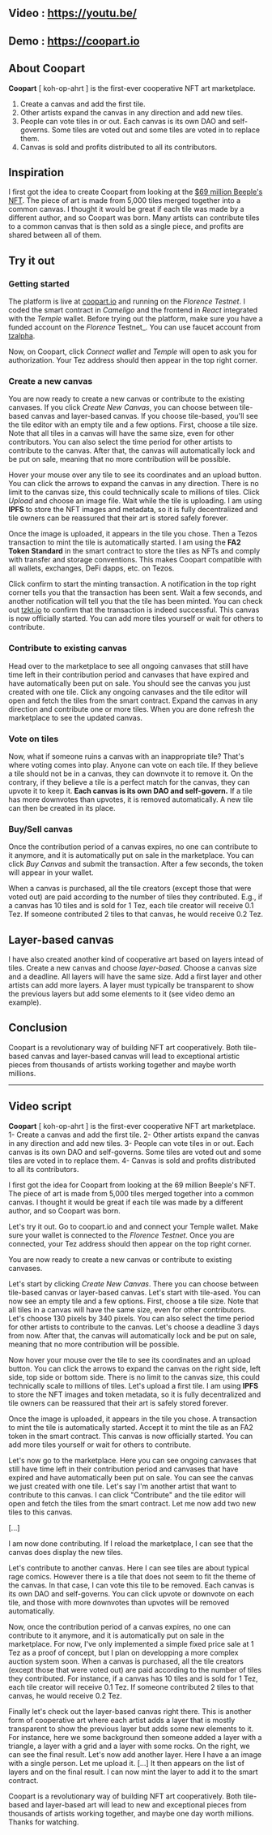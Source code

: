 ## Video : https://youtu.be/

## Demo : https://coopart.io

## About Coopart

**Coopart** [ koh-op-ahrt ] is the first-ever cooperative NFT art marketplace. 
1. Create a canvas and add the first tile.
2. Other artists expand the canvas in any direction and add new tiles.
3. People can vote tiles in or out. Each canvas is its own DAO and self-governs. Some tiles are voted out and some tiles are voted in to replace them.
4. Canvas is sold and profits distributed to all its contributors.

## Inspiration

I first got the idea to create Coopart from looking at the [$69 million Beeple's NFT](https://www.theverge.com/2021/3/11/22325054/beeple-christies-nft-sale-cost-everydays-69-million). The piece of art is made from 5,000 tiles merged together into a common canvas. I thought it would be great if each tile was made by a different author, and so Coopart was born. Many artists can contribute tiles to a common canvas that is then sold as a single piece, and profits are shared between all of them.

## Try it out

### Getting started

The platform is live at [coopart.io](https://coopart.io) and running on the _Florence Testnet_. I coded the smart contract in _Cameligo_ and the frontend in _React_ integrated with the _Temple_ wallet. Before trying out the platform, make sure you have a funded account on the _Florence_ Testnet_. You can use faucet account from [tzalpha](https://faucet.tzalpha.net/). 

Now, on Coopart, click _Connect wallet_ and _Temple_ will open to ask you for authorization. Your Tez address should then appear in the top right corner.

### Create a new canvas

You are now ready to create a new canvas or contribute to the existing canvases. If you click _Create New Canvas_, you can choose between tile-based canvas and layer-based canvas. If you choose tile-based, you'll see the tile editor with an empty tile and a few options. First, choose a tile size. Note that all tiles in a canvas will have the same size, even for other contributors. You can also select the time period for other artists to contribute to the canvas. After that, the canvas will automatically lock and be put on sale, meaning that no more contribution will be possible.

Hover your mouse over any tile to see its coordinates and an upload button. You can click the arrows to expand the canvas in any direction. There is no limit to the canvas size, this could technically scale to millions of tiles. Click _Upload_ and choose an image file. Wait while the tile is uploading. I am using **IPFS** to store the NFT images and metadata, so it is fully decentralized and tile owners can be reassured that their art is stored safely forever.

Once the image is uploaded, it appears in the tile you chose. Then a Tezos transaction to mint the tile is automatically started. I am using the **FA2 Token Standard** in the smart contract to store the tiles as NFTs and comply with transfer and storage conventions. This makes Coopart compatible with all wallets, exchanges, DeFi dapps, etc. on Tezos.

Click confirm to start the minting transaction. A notification in the top right corner tells you that the transaction has been sent. Wait a few seconds, and another notification will tell you that the tile has been minted. You can check out [tzkt.io](https://florencenet.tzkt.io/KT1Uh5vynfwspSRhDvaBprxa3vLbHToG1gqT/operations/) to confirm that the transaction is indeed successful. This canvas is now officially started. You can add more tiles yourself or wait for others to contribute. 

### Contribute to existing canvas

Head over to the marketplace to see all ongoing canvases that still have time left in their contribution period and canvases that have expired and have automatically been put on sale. You should see the canvas you just created with one tile. Click any ongoing canvases and the tile editor will open and fetch the tiles from the smart contract. Expand the canvas in any direction and contribute one or more tiles. When you are done refresh the marketplace to see the updated canvas.

### Vote on tiles

Now, what if someone ruins a canvas with an inappropriate tile? That's where voting comes into play. Anyone can vote on each tile. If they believe a tile should not be in a canvas, they can downvote it to remove it. On the contrary, if they believe a tile is a perfect match for the canvas, they can upvote it to keep it. **Each canvas is its own DAO and self-govern.** If a tile has more downvotes than upvotes, it is removed automatically. A new tile can then be created in its place.

### Buy/Sell canvas

Once the contribution period of a canvas expires, no one can contribute to it anymore, and it is automatically put on sale in the marketplace. You can click _Buy Canvas_ and submit the transaction. After a few seconds, the token will appear in your wallet.

When a canvas is purchased, all the tile creators (except those that were voted out) are paid according to the number of tiles they contributed. E.g., if a canvas has 10 tiles and is sold for 1 Tez, each tile creator will receive 0.1 Tez. If someone contributed 2 tiles to that canvas, he would receive 0.2 Tez.

## Layer-based canvas

I have also created another kind of cooperative art based on layers intead of tiles. Create a new canvas and choose _layer-based_. Choose a canvas size and a deadline. All layers will have the same size. Add a first layer and other artists can add more layers. A layer must typically be transparent to show the previous layers but add some elements to it (see video demo an example).

## Conclusion

Coopart is a revolutionary way of building NFT art cooperatively. Both tile-based canvas and layer-based canvas will lead to exceptional artistic pieces from thousands of artists working together and maybe worth millions.



----------------------------

## Video script

**Coopart** [ koh-op-ahrt ] is the first-ever cooperative NFT art marketplace. 
1- Create a canvas and add the first tile.
2- Other artists expand the canvas in any direction and add new tiles.
3- People can vote tiles in or out. Each canvas is its own DAO and self-governs. Some tiles are voted out and some tiles are voted in to replace them.
4- Canvas is sold and profits distributed to all its contributors.

I first got the idea for Coopart from looking at the 69 million Beeple's NFT. The piece of art is made from 5,000 tiles merged together into a common canvas. I thought it would be great if each tile was made by a different author, and so Coopart was born. 

Let's try it out. Go to coopart.io and and connect your Temple wallet. Make sure your wallet is connected to the _Florence Testnet_. Once you are connected, your Tez address should then appear on the top right corner.

You are now ready to create a new canvas or contribute to existing canvases. 

Let's start by clicking _Create New Canvas_. There you can choose between tile-based canvas or layer-based canvas. Let's start with tile-ased. You can now see an empty tile and a few options. First, choose a tile size. Note that all tiles in a canvas will have the same size, even for other contributors. Let's choose 130 pixels by 340 pixels. You can also select the time period for other artists to contribute to the canvas. Let's choose a deadline 3 days from now. After that, the canvas will automatically lock and be put on sale, meaning that no more contribution will be possible.

Now hover your mouse over the tile to see its coordinates and an upload button. You can click the arrows to expand the canvas on the right side, left side, top side or bottom side. There is no limit to the canvas size, this could technically scale to millions of tiles. Let's upload a first tile.
I am using **IPFS** to store the NFT images and token metadata, so it is fully decentralized and tile owners can be reassured that their art is safely stored forever.

Once the image is uploaded, it appears in the tile you chose. A transaction to mint the tile is automatically started. Accept it to mint the tile as an FA2 token in the smart contract. This canvas is now officially started. You can add more tiles yourself or wait for others to contribute. 

Let's now go to the marketplace. Here you can see ongoing canvases that still have time left in their contribution period and canvases that have expired and have automatically been put on sale. You can see the canvas we just created with one tile. Let's say I'm another artist that want to contribute to this canvas. I can click "Contribute" and the tile editor will open and fetch the tiles from the smart contract. Let me now add two new tiles to this canvas.

[...]

I am now done contributing. If I reload the marketplace, I can see that the canvas does display the new tiles.

Let's contribute to another canvas. Here I can see tiles are about typical rage comics. However there is a tile that does not seem to fit the theme of the canvas. In that case, I can vote this tile to be removed. Each canvas is its own DAO and self-governs. You can click upvote or downvote on each tile, and those with more downvotes than upvotes will be removed automatically.

Now, once the contribution period of a canvas expires, no one can contribute to it anymore, and it is automatically put on sale in the marketplace. For now, I've only implemented a simple fixed price sale at 1 Tez as a proof of concept, but I plan on developping a more complex auction system soon. When a canvas is purchased, all the tile creators (except those that were voted out) are paid according to the number of tiles they contributed. For instance, if a canvas has 10 tiles and is sold for 1 Tez, each tile creator will receive 0.1 Tez. If someone contributed 2 tiles to that canvas, he would receive 0.2 Tez.

Finally let's check out the layer-based canvas right there. This is another form of cooperative art where each artist adds a layer that is mostly transparent to show the previous layer but adds some new elements to it. For instance, here we some background then someone added a layer with a triangle, a layer with a grid and a layer with some rocks. On the right, we can see the final result. Let's now add another layer. Here I have a an image with a single person. Let me upload it. [...] It then appears on the list of layers and on the final result. I can now mint the layer to add it to the smart contract.

Coopart is a revolutionary way of building NFT art cooperatively. Both tile-based and layer-based art will lead to new and exceptional pieces from thousands of artists working together, and maybe one day worth millions. Thanks for watching.
